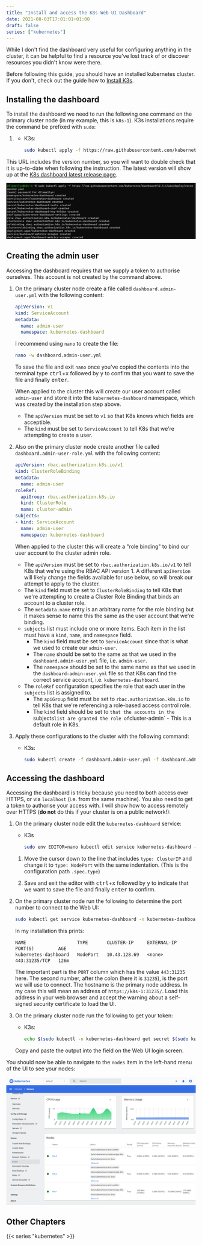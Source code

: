 ```yaml
---
title: "Install and access the K8s Web UI Dashboard"
date: 2021-08-03T17:01:01+01:00
draft: false
series: ["kubernetes"]
---
```


While I don't find the dashboard very useful for configuring anything in the cluster, it can be helpful to find a resource you've lost track of or discover resources you didn't know were there.

Before following this guide, you should have an installed kubernetes cluster. If you don't, check out the guide how to [Install K3s](../1.a.k3s)<!-- or [Install Microk8s](../1.b.microk8s) -->.

## Installing the dashboard

To install the dashboard we need to run the following one command on the primary cluster node (in my example, this is `k8s-1`). K3s installations require the command be prefixed with `sudo`:

1. - K3s:
      ```bash
      sudo kubectl apply -f https://raw.githubusercontent.com/kubernetes/dashboard/v2.3.1/aio/deploy/recommended.yaml
      ```
   <!-- - Microk8s:
      ```bash
      kubectl apply -f https://raw.githubusercontent.com/kubernetes/dashboard/v2.3.1/aio/deploy/recommended.yaml
      ``` -->

This URL includes the version number, so you will want to double check that it is up-to-date when following the instruction. The latest version will show up at the [K8s dashboard latest release page](https://github.com/kubernetes/dashboard/releases/latest).

![Screenshot of terminal output from installing the K8s Web UI Dashboard](installation.png)

## Creating the admin user

Accessing the dashboard requires that we supply a token to authorise ourselves. This account is not created by the command above.

1. On the primary cluster node create a file called `dashboard.admin-user.yml` with the following content:
    ```yaml
    apiVersion: v1
    kind: ServiceAccount
    metadata:
      name: admin-user
      namespace: kubernetes-dashboard
    ```

    I recommend using `nano` to create the file:

    ```bash
    nano -w dashboard.admin-user.yml
    ```

    To save the file and exit `nano` once you've copied the contents into the terminal type <kbd>ctrl</kbd>+<kbd>x</kbd> followed by <kbd>y</kbd> to confirm that you want to save the file and finally <kbd>enter</kbd>.

    When applied to the cluster this will create our user account called `admin-user` and store it into the `kubernetes-dashboard` namespace, which was created by the installation step above.

    - The `apiVersion` must be set to `v1` so that K8s knows which fields are acceptible.
    - The `kind` must be set to `ServiceAccount` to tell K8s that we're attempting to create a user.

1. Also on the primary cluster node create another file called `dashboard.admin-user-role.yml` with the following content:
   ```yaml
   apiVersion: rbac.authorization.k8s.io/v1
   kind: ClusterRoleBinding
   metadata:
     name: admin-user
   roleRef:
     apiGroup: rbac.authorization.k8s.io
     kind: ClusterRole
     name: cluster-admin
   subjects:
   - kind: ServiceAccount
     name: admin-user
     namespace: kubernetes-dashboard
   ```

   When applied to the cluster this will create a "role binding" to bind our user account to the cluster admin role.

   - The `apiVersion` must be set to `rbac.authorization.k8s.io/v1` to tell K8s that we're using the RBAC API version 1. A different `apiVersion` will likely change the fields available for use below, so will break our attempt to apply to the cluster.
   - The `kind` field must be set to `ClusterRoleBinding` to tell K8s that we're attempting to create a Cluster Role Binding that binds an account to a cluster role.
   - The `metadata.name` entry is an arbitrary name for the role binding but it makes sense to name this the same as the user account that we're binding.
   - `subjects` list must include one or more items. Each item in the list must have a `kind`, `name`, and `namespace` field.
      - The `kind` field must be set to `ServiceAccount` since that is what we used to create our `admin-user`.
      - The `name` should be set to the same as that we used in the `dashboard.admin-user.yml` file, i.e. `admin-user`.
      - The `namespace` should be set to the same name as that we used in the `dashboard-admin-user.yml` file so that K8s can find the correct service account, i.e. `kubernetes-dashboard`.
   - The `roleRef` configuration specifies the role that each user in the `subjects` list is assigned to.
      - The `apiGroup` field must be set to `rbac.authorization.k8s.io` to tell K8s that we're referencing a role-based access control role.
      - The `kind` field should be set to `that the accounts in the `subjects` list are granted the role of `cluster-admin` - This is a default role in K8s.

1. Apply these configurations to the cluster with the following command:
   - K3s:
      ```bash
      sudo kubectl create -f dashboard.admin-user.yml -f dashboard.admin-user-role.yml
      ```
   <!--- Microk8s:
      ```bash
      kubectl create -f dashboard.admin-user.yml -f dashboard.admin-user-role.yml
      ```-->

## Accessing the dashboard

Accessing the dashboard is tricky because you need to both access over HTTPS, or via `localhost` (i.e. from the same machine). You also need to get a token to authorise your access with. I will show how to access remotely over HTTPS (**do not** do this if your cluster is on a public network!):

1. On the primary cluster node edit the `kubernetes-dashboard` service:
    - K3s
       ```bash
       sudo env EDITOR=nano kubectl edit service kubernetes-dashboard -n kubernetes-dashboard
       ```
    <!--- Microk8s
       ```bash
       env EDITOR=nano kubectl edit service kubernetes-dashboard -n kubernetes-dashboard
       ```-->

    1. Move the cursor down to the line that includes `type: ClusterIP` and change it to `type: NodePort` with the same indentation. (This is the configuration path `.spec.type`)

    1. Save and exit the editor with <kbd>ctrl</kbd>+<kbd>x</kbd> followed by <kbd>y</kbd> to indicate that we want to save the file and finally <kbd>enter</kbd> to confirm.

1. On the primary cluster node run the following to determine the port number to connect to the Web UI:
   ```bash
   sudo kubectl get service kubernetes-dashboard -n kubernetes-dashboard
   ```

   In my installation this prints:

   ```plain
   NAME                   TYPE       CLUSTER-IP     EXTERNAL-IP   PORT(S)         AGE
   kubernetes-dashboard   NodePort   10.43.128.69   <none>        443:31235/TCP   126m
   ```

   The important part is the `PORT` column which has the value `443:31235` here. The second number, after the colon (here it is `31235`), is the port we will use to connect. The hostname is the primary node address. In my case this will mean an address of `https://k8s-1:31235/`. Load this address in your web browser and accept the warning about a self-signed security certificate to load the UI.

1. On the primary cluster node run the following to get your token:
   - K3s:
      ```bash
      echo $(sudo kubectl -n kubernetes-dashboard get secret $(sudo kubectl -n kubernetes-dashboard get sa/admin-user -o jsonpath="{.secrets[0].name}") -o go-template="{{.data.token | base64decode}}")
      ```
   <!--- Microk8s:
      ```bash
      echo $(kubectl -n kubernetes-dashboard get secret $(kubectl -n kubernetes-dashboard get sa/admin-user -o jsonpath="{.secrets[0].name}") -o go-template="{{.data.token | base64decode}}")
      ```-->

    Copy and paste the output into the field on the Web UI login screen.

You should now be able to navigate to the `nodes` item in the left-hand menu of the UI to see your nodes:

![Screenshot of the Web UI Dashboard showing the nodes view](webui-nodes.png)

## Other Chapters

{{< series "kubernetes" >}}